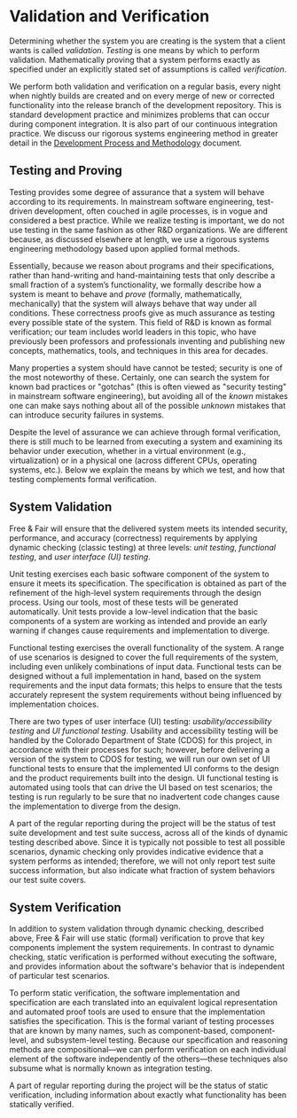 Validation and Verification
===========================

Determining whether the system you are creating is the system that a
client wants is called _validation_.  _Testing_ is one means by which
to perform validation.  Mathematically proving that a system
performs exactly as specified under an explicitly stated set of
assumptions is called _verification_.

We perform both validation and verification on a regular basis, every
night when nightly builds are created and on every merge of new or
corrected functionality into the release branch of the development
repository.  This is standard development practice and minimizes
problems that can occur during component integration. It is also part
of our continuous integration practice.  We discuss our rigorous
systems engineering method in greater detail in
the [Development Process and Methodology](methodology.md) document.

Testing and Proving
-------------------

Testing provides some degree of assurance that a system will behave
according to its requirements. In mainstream software engineering,
test-driven development, often couched in agile processes, is in vogue
and considered a best practice. While we realize testing is important,
we do not use testing in the same fashion as other R&D
organizations. We are different because, as discussed elsewhere at
length, we use a rigorous systems engineering methodology based upon
applied formal methods.

Essentially, because we reason about programs and their
specifications, rather than hand-writing and hand-maintaining tests
that only describe a small fraction of a system’s functionality, we
formally describe how a system is meant to behave and _prove_
(formally, mathematically, mechanically) that the system will always
behave that way under all conditions. These correctness proofs give as
much assurance as testing every possible state of the system. This
field of R&D is known as formal verification; our team includes world
leaders in this topic, who have previously been professors and
professionals inventing and publishing new concepts, mathematics,
tools, and techniques in this area for decades.

Many properties a system should have cannot be tested; security is one
of the most noteworthy of these. Certainly, one can search the system
for known bad practices or "gotchas" (this is often viewed as
"security testing" in mainstream software engineering), but avoiding
all of the _known_ mistakes one can make says nothing about all of the
possible _unknown_ mistakes that can introduce security failures in
systems.

Despite the level of assurance we can achieve through formal
verification, there is still much to be learned from executing a
system and examining its behavior under execution, whether in a
virtual environment (e.g., virtualization) or in a physical one
(across different CPUs, operating systems, etc.). Below we explain the
means by which we test, and how that testing complements formal
verification.

System Validation
-----------------

Free & Fair will ensure that the delivered system meets its intended
security, performance, and accuracy (correctness) requirements by
applying dynamic checking (classic testing) at three levels: _unit
testing_, _functional testing_, and _user interface (UI) testing_.

Unit testing exercises each basic software component of the system
to ensure it meets its specification. The specification is obtained as
part of the refinement of the high-level system requirements through
the design process. Using our tools, most of these tests will be
generated automatically. Unit tests provide a low-level indication
that the basic components of a system are working as intended and
provide an early warning if changes cause requirements and
implementation to diverge.

Functional testing exercises the overall functionality of the
system. A range of use scenarios is designed to cover the full
requirements of the system, including even unlikely combinations of
input data. Functional tests can be designed without a full
implementation in hand, based on the system requirements and the input
data formats; this helps to ensure that the tests accurately represent
the system requirements without being influenced by implementation
choices. 

There are two types of user interface (UI) testing:
_usability/accessibility testing_ and _UI functional
testing_. Usability and accessibility testing will be handled by the
Colorado Department of State (CDOS) for this project, in accordance
with their processes for such; however, before delivering a version of
the system to CDOS for testing, we will run our own set of UI
functional tests to ensure that the implemented UI conforms to the
design and the product requirements built into the design. UI
functional testing is automated using tools that can drive the UI
based on test scenarios; the testing is run regularly to be sure that
no inadvertent code changes cause the implementation to diverge from
the design.

A part of the regular reporting during the project will be the status
of test suite development and test suite success, across all of the
kinds of dynamic testing described above. Since it is typically not
possible to test all possible scenarios, dynamic checking only
provides indicative evidence that a system performs as intended;
therefore, we will not only report test suite success information, but
also indicate what fraction of system behaviors our test suite covers.

System Verification
-------------------

In addition to system validation through dynamic checking, described
above, Free & Fair will use static (formal) verification to prove that
key components implement the system requirements. In contrast to
dynamic checking, static verification is performed without executing
the software, and provides information about the software's behavior
that is independent of particular test scenarios.

To perform static verification, the software implementation and
specification are each translated into an equivalent logical
representation and automated proof tools are used to ensure that the
implementation satisfies the specification. This is the formal variant
of testing processes that are known by many names, such as
component-based, component-level, and subsystem-level testing. Because
our specification and reasoning methods are compositional—we can
perform verification on each individual element of the software
independently of the others—these techniques also subsume what is
normally known as integration testing. 

A part of regular reporting during the project will be the status of
static verification, including information about exactly what
functionality has been statically verified.

